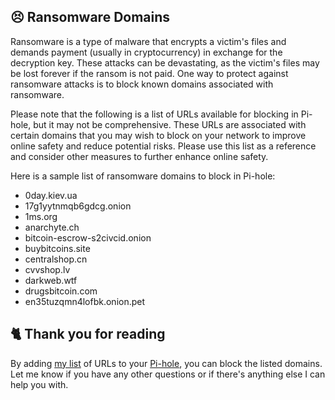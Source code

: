 ## 😣 Ransomware Domains
Ransomware is a type of malware that encrypts a victim's files and demands payment (usually in cryptocurrency) in exchange for the decryption key.
These attacks can be devastating, as the victim's files may be lost forever if the ransom is not paid.
One way to protect against ransomware attacks is to block known domains associated with ransomware.

Please note that the following is a list of URLs available for blocking in Pi-hole, but it may not be comprehensive.
These URLs are associated with certain domains that you may wish to block on your network to improve online safety and reduce potential risks.
Please use this list as a reference and consider other measures to further enhance online safety.

Here is a sample list of ransomware domains to block in Pi-hole:
- 0day.kiev.ua
- 17g1yytnmqb6gdcg.onion
- 1ms.org
- anarchyte.ch
- bitcoin-escrow-s2civcid.onion
- buybitcoins.site
- centralshop.cn
- cvvshop.lv
- darkweb.wtf
- drugsbitcoin.com
- en35tuzqmn4lofbk.onion.pet

## 🐈 Thank you for reading
By adding [my list](https://github.com/sefinek24/PiHole-Blocklist-Collection/blob/main/List.md) of URLs to your [Pi-hole](https://pi-hole.net), you can block the listed domains.
Let me know if you have any other questions or if there's anything else I can help you with.